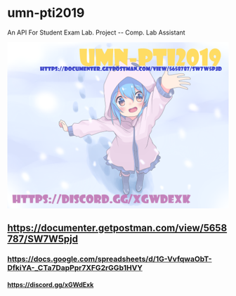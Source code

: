 # umn-pti2019
An API For Student Exam Lab. Project -- Comp. Lab Assistant

<img src="./Information.png" alt="Information" />

## https://documenter.getpostman.com/view/5658787/SW7W5pjd

### https://docs.google.com/spreadsheets/d/1G-VvfqwaObT-DfkiYA-_CTa7DapPpr7XFG2rGGb1HVY

#### https://discord.gg/xGWdExk

